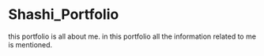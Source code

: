 # Shashi_Portfolio
this portfolio is all about me.
in this portfolio all the information related to me is mentioned.
